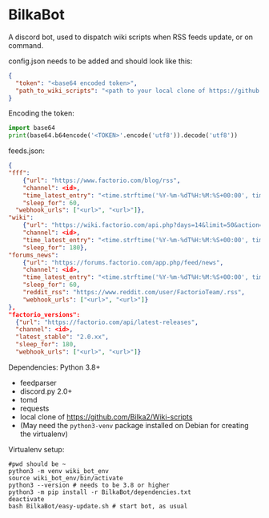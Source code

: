 # BilkaBot

A discord bot, used to dispatch wiki scripts when RSS feeds update, or on command.

config.json needs to be added and should look like this:
```json
{
  "token": "<base64 encoded token>",
  "path_to_wiki_scripts": "<path to your local clone of https://github.com/Bilka2/Wiki-scripts>"
}
```

Encoding the token:
```python
import base64
print(base64.b64encode('<TOKEN>'.encode('utf8')).decode('utf8'))
```

feeds.json:
```json
{
"fff":
	{"url": "https://www.factorio.com/blog/rss",
	"channel": <id>,
	"time_latest_entry": "<time.strftime('%Y-%m-%dT%H:%M:%S+00:00', time)>",
	"sleep_for": 60,
  "webhook_urls": ["<url>", "<url>"]},
"wiki":
	{"url": "https://wiki.factorio.com/api.php?days=14&limit=50&action=feedrecentchanges&feedformat=rss&hidebots=1",
	"channel": <id>,
	"time_latest_entry": "<time.strftime('%Y-%m-%dT%H:%M:%S+00:00', time)>",
	"sleep_for": 180},
"forums_news":
	{"url": "https://forums.factorio.com/app.php/feed/news",
	"channel": <id>,
	"time_latest_entry": "<time.strftime('%Y-%m-%dT%H:%M:%S+00:00', time)>",
	"sleep_for": 60,
	"reddit_rss": "https://www.reddit.com/user/FactorioTeam/.rss",
	"webhook_urls": ["<url>", "<url>"]}
},
"factorio_versions":
  {"url": "https://factorio.com/api/latest-releases",
  "channel": <id>,
  "latest_stable": "2.0.xx",
  "sleep_for": 180,
  "webhook_urls": ["<url>", "<url>"]}
```

Dependencies:
Python 3.8+
* feedparser
* discord.py 2.0+
* tomd
* requests
* local clone of https://github.com/Bilka2/Wiki-scripts
* (May need the `python3-venv` package installed on Debian for creating the virtualenv)

Virtualenv setup:
```
#pwd should be ~
python3 -m venv wiki_bot_env
source wiki_bot_env/bin/activate
python3 --version # needs to be 3.8 or higher
python3 -m pip install -r BilkaBot/dependencies.txt
deactivate
bash BilkaBot/easy-update.sh # start bot, as usual
```
